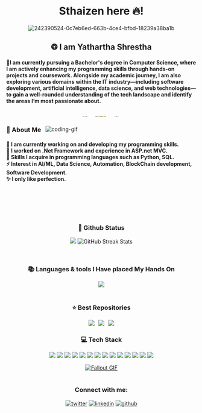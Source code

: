 <h1 align="center">Sthaizen here 🔥!</h1>




<div align="center">

![242390524-0c7eb6ed-663b-4ce4-bfbd-18239a38ba1b](https://github.com/user-attachments/assets/b4a7dbb7-2e7d-4f9d-8954-223cc94468c1)

</div>

</h1>
<h2 align="center">❂ I am Yathartha Shrestha</h2>
<h4 align="left">🌟I am currently pursuing a Bachelor's degree in Computer Science, where I am actively enhancing my programming skills through hands-on projects and coursework. Alongside my academic journey, I am also exploring various domains within the IT industry—including software development, artificial intelligence, data science, and web technologies—to gain a well-rounded understanding of the tech landscape and identify the areas I’m most passionate about. </h4>

<img src="https://raw.githubusercontent.com/sthaizen/Yathartha-Shrestha/main/Image/2.gif" width="1920" height=0.4/>
<div>
<!--👀VIEWS / 🌐WEBSITE: https://github.com/antonkomarev/github-profile-views-counter -->
<img align="right" alt="coding-gif" width="400" src="https://github.com/JoshuaThadi/JoshuaThadi/blob/main/transparent_gitgif.gif">


<!-- about me -->
 <h3 align="left">💫 About Me</h3>



<!--<p align="left"> <a href="https://twitter.com/" target="blank"><img src="https://img.shields.io/twitter/follow/?logo=twitter&style=for-the-badge" alt="" /></a> </p>
<div align="left">-->
<h4> 
  🌱 I am currently working on and developing my programming skills.</br>
 🔭 I worked on .Net Framework and experience in ASP.net MVC.</br>
 💬 Skills I acquire in programming languages such as Python, SQL.</br>
 ⚡ Interest in AI/ML, Data Science, Automation, BlockChain development, Software Development.</br>
 ✨ I only like perfection.</h4> <div align="left"> 

 </div>
<br><br><br>
<br>
<h3 align="center">🌱 Github Status</h3>

<p align="center">
   <img width="398" src="https://github-readme-stats.vercel.app/api?username=sthaizen&count_private=true&show_icons=true&theme=tokyonight&rank_icon=github&border_radius=8"/> 
  <img width="420" src="https://nirzak-streak-stats.vercel.app/?user=sthaizen&theme=tokyonight&hide_border=false" alt="GitHub Streak Stats"><br/>
 
</p>

<br>

<h3 align="center">📚 Languages & tools I Have placed My Hands On </h3>

<div align="center">

<img src="https://skillicons.dev/icons?i=vscode,js,java,python,react,typescript,mongodb,express,nodejs,eclipse,notion,mysql,html,css,git,github,cpp,bootstrap,tailwind,photoshop,ae,pr,blender,aws,stackoverflow,linux,figma&theme=dark" width="800"/>

</div>

<br>



<div align="center">
  <h3>⭐️ Best Repositories</h3>
  <div style="display: flex; justify-content: center; gap: 10px;">
    <a href="https://github.com/sthaizen/Academic-Staff-Management-System-.git">
        <img width=380 src="https://github-readme-stats.vercel.app/api/pin/?username=sthaizen&repo=Academic-Staff-Management-System-&theme=tokyonight" /></a>
    <a href="https://github.com/sthaizen/Urban-Complaint-Analytics-using-NYC-311-Data.git">
        <img width=380 src="https://github-readme-stats.vercel.app/api/pin/?username=sthaizen&repo=Urban-Complaint-Analytics-using-NYC-311-Data&theme=tokyonight" />    </a>
      <a href="https://github.com/sthaizen/AuraTimes.git">
        <img width=380 src="https://github-readme-stats.vercel.app/api/pin/?username=sthaizen&repo=AuraTimes&theme=tokyonight" /></a>
    </div>





<h3  align="center">💻 Tech Stack</h3>

<p align="center">

  <img src="https://img.shields.io/badge/JavaScript-F7DF1E?style=for-the-badge&logo=javascript&logoColor=black" />
  <img src="https://img.shields.io/badge/Python-3776AB?style=for-the-badge&logo=python&logoColor=white" />
  <img src="https://img.shields.io/badge/Java-007396?style=for-the-badge&logo=java&logoColor=white" />
  <img src="https://img.shields.io/badge/React-20232A?style=for-the-badge&logo=react&logoColor=61DAFB" />
  <img src="https://img.shields.io/badge/Node.js-339933?style=for-the-badge&logo=node.js&logoColor=white" />
  <img src="https://img.shields.io/badge/Express.js-404D59?style=for-the-badge&logo=express&logoColor=white" />
  <img src="https://img.shields.io/badge/MongoDB-47A248?style=for-the-badge&logo=mongodb&logoColor=white" />
  <img src="https://img.shields.io/badge/MySQL-005C84?style=for-the-badge&logo=mysql&logoColor=white" />
  <img src="https://img.shields.io/badge/Git-F05032?style=for-the-badge&logo=git&logoColor=white" />
  <img src="https://img.shields.io/badge/GitHub-181717?style=for-the-badge&logo=github&logoColor=white" />
  <img src="https://img.shields.io/badge/SciPy-8CAAE6?style=for-the-badge&logo=scipy&logoColor=white" />
  <img src="https://img.shields.io/badge/Pandas-150458?style=for-the-badge&logo=pandas&logoColor=white" />
  <img src="https://img.shields.io/badge/Matplotlib-11557C?style=for-the-badge&logo=matplotlib&logoColor=white" />
  <img src="https://img.shields.io/badge/Figma-F24E1E?style=for-the-badge&logo=figma&logoColor=white" />
  
</p>



<a href="https://github.com/JoshuaThadi/Wall-E-Desk/blob/main/green.gif">
<img src="https://github.com/JoshuaThadi/Wall-E-Desk/blob/main/Pixel-Art-2/green.gif" alt="Fallout GIF" style="width:auto; height:auto"/></a>
<img src="https://www.animatedimages.org/data/media/562/animated-line-image-0184.gif" width="1920" height=0.4/>

<p align="center">
<h3 align="center"> Connect with me:</h3>
<p align="center">
<a href="https://twitter.com/sthaaizen" target="blank"><img align="center" src="https://skillicons.dev/icons?i=twitter"  alt="twitter" height="30" width="40" /></a>
<a href="https://www.linkedin.com/in/yathartha-shrestha-2a5a87371" target="blank"><img align="center" src="https://skillicons.dev/icons?i=linkedin" alt="linkedin" height="30" width="40" /></a>
<a href="https://github.com/sthaaizen" target="blank"><img align="center" src="https://skillicons.dev/icons?i=github"  alt="github" height="30" width="40" /></a>
</p>
</p>




